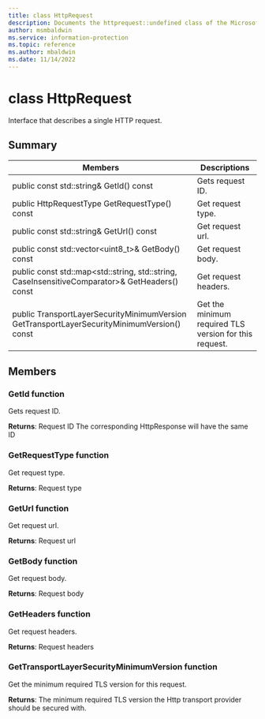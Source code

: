 ```yaml
---
title: class HttpRequest 
description: Documents the httprequest::undefined class of the Microsoft Information Protection (MIP) SDK.
author: msmbaldwin
ms.service: information-protection
ms.topic: reference
ms.author: mbaldwin
ms.date: 11/14/2022
---
```


# class HttpRequest 
Interface that describes a single HTTP request.
  
## Summary
 Members                        | Descriptions                                
--------------------------------|---------------------------------------------
public const std::string& GetId() const  |  Gets request ID.
public HttpRequestType GetRequestType() const  |  Get request type.
public const std::string& GetUrl() const  |  Get request url.
public const std::vector&lt;uint8_t&gt;& GetBody() const  |  Get request body.
public const std::map&lt;std::string, std::string, CaseInsensitiveComparator&gt;& GetHeaders() const  |  Get request headers.
public TransportLayerSecurityMinimumVersion GetTransportLayerSecurityMinimumVersion() const  |  Get the minimum required TLS version for this request.
  
## Members
  
### GetId function
Gets request ID.

  
**Returns**: Request ID
The corresponding HttpResponse will have the same ID
  
### GetRequestType function
Get request type.

  
**Returns**: Request type
  
### GetUrl function
Get request url.

  
**Returns**: Request url
  
### GetBody function
Get request body.

  
**Returns**: Request body
  
### GetHeaders function
Get request headers.

  
**Returns**: Request headers
  
### GetTransportLayerSecurityMinimumVersion function
Get the minimum required TLS version for this request.

  
**Returns**: The minimum required TLS version the Http transport provider should be secured with.
